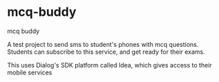 # mcq-buddy
mcq buddy

A test project to send sms to student's phones with mcq questions.
Students can subscribe to this service, and get ready for their exams.

This uses Dialog's SDK platform called Idea, which gives access to their mobile services
